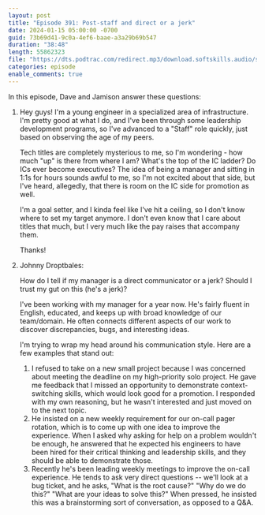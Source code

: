 ```yaml
---
layout: post
title: "Episode 391: Post-staff and direct or a jerk"
date: 2024-01-15 05:00:00 -0700
guid: 73b69d41-9c0a-4ef6-baae-a3a29b69b547
duration: "38:48"
length: 55862323
file: "https://dts.podtrac.com/redirect.mp3/download.softskills.audio/sse-391.mp3"
categories: episode
enable_comments: true
---
```


In this episode, Dave and Jamison answer these questions:

1. Hey guys! I'm a  young engineer in a specialized area of infrastructure. I'm pretty good at what I do, and I've been through some leadership development programs, so I've advanced to a "Staff" role quickly, just based on observing the age of my peers.
   
   Tech titles are completely mysterious to me, so I'm wondering - how much "up" is there from where I am? What's the top of the IC ladder? Do ICs ever become executives? The idea of being a manager and sitting in 1:1s for hours sounds awful to me, so I'm not excited about that side, but I've heard, allegedly, that there is room on the IC side for promotion as well.
   
   I'm a goal setter, and I kinda feel like I've hit a ceiling, so I don't know where to set my target anymore. I don't even know that I care about titles that much, but I very much like the pay raises that accompany them.
   
   Thanks!

2. Johnny Droptbales:
   
   How do I tell if my manager is a direct communicator or a jerk? Should I trust my gut on this (he's a jerk)?
   
   I've been working with my manager for a year now. He's fairly fluent in English, educated, and keeps up with broad knowledge of our team/domain. He often connects different aspects of our work to discover discrepancies, bugs, and interesting ideas.
   
   I'm trying to wrap my head around his communication style. Here are a few examples that stand out:
   
   1. I refused to take on a new small project because I was concerned about meeting the deadline on my high-priority solo project. He gave me feedback that I missed an opportunity to demonstrate context-switching skills, which would look good for a promotion. I responded with my own reasoning, but he wasn't interested and just moved on to the next topic.
   2. He insisted on a new weekly requirement for our on-call pager rotation, which is to come up with one idea to improve the experience. When I asked why asking for help on a problem wouldn't be enough, he answered that he expected his engineers to have been hired for their critical thinking and leadership skills, and they should be able to demonstrate those.
   3. Recently he's been leading weekly meetings to improve the on-call experience. He tends to ask very direct questions -- we'll look at a bug ticket, and he asks, "What is the root cause?" "Why do we do this?" "What are your ideas to solve this?" When pressed, he insisted this was a brainstorming sort of conversation, as opposed to a Q&A.
